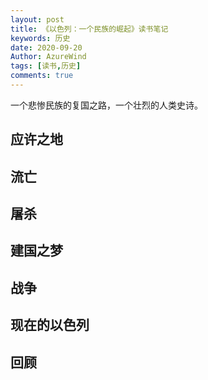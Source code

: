 ```yaml
---
layout: post
title: 《以色列：一个民族的崛起》读书笔记
keywords: 历史
date: 2020-09-20
Author: AzureWind
tags: [读书,历史]
comments: true
---
```

一个悲惨民族的复国之路，一个壮烈的人类史诗。

## 应许之地

## 流亡

## 屠杀

## 建国之梦

## 战争

## 现在的以色列

## 回顾